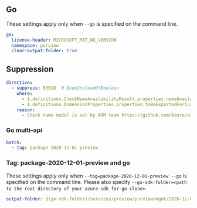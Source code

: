 ## Go

These settings apply only when `--go` is specified on the command line.

``` yaml $(go)
go:
  license-header: MICROSOFT_MIT_NO_VERSION
  namespace: purview
  clear-output-folder: true
```
## Suppression

``` yaml
directive:
  - suppress: R3018  # EnumInsteadOfBoolean
    where:
      - $.definitions.CheckNameAvailabilityResult.properties.nameAvailable
      - $.definitions.DimensionProperties.properties.toBeExportedForCustomer
    reason:
      - Check name model is set by ARM team https://github.com/Azure/azure-resource-manager-rpc/blob/master/v1.0/proxy-api-reference.md#check-name-availability-requests
```

### Go multi-api

``` yaml $(go) && $(multiapi)
batch:
  - tag: package-2020-12-01-preview
```

### Tag: package-2020-12-01-preview and go

These settings apply only when `--tag=package-2020-12-01-preview --go` is specified on the command line.
Please also specify `--go-sdk-folder=<path to the root directory of your azure-sdk-for-go clone>`.

``` yaml $(tag) == 'package-2020-12-01-preview' && $(go)
output-folder: $(go-sdk-folder)/services/preview/purview/mgmt/2020-12-01-preview/$(namespace)
```